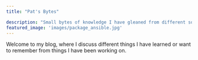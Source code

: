 ```yaml
---
title: "Pat's Bytes"

description: "Small bytes of knowledge I have gleaned from different sources."
featured_image: 'images/package_ansible.jpg'
---
```

Welcome to my blog, where I discuss different things I have learned or want to remember from things I have been working on.
